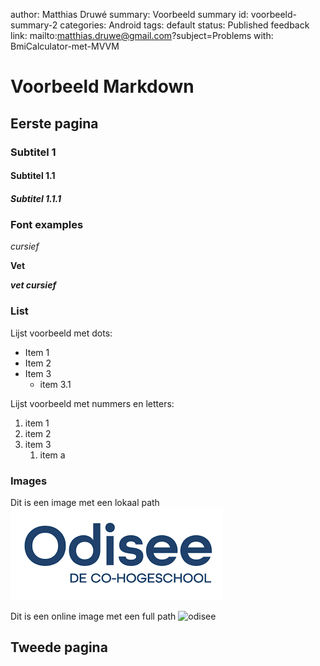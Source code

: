 author: Matthias Druwé
summary: Voorbeeld summary
id: voorbeeld-summary-2
categories: Android
tags: default
status: Published
feedback link: mailto:matthias.druwe@gmail.com?subject=Problems with: BmiCalculator-met-MVVM

# Voorbeeld Markdown

## Eerste pagina

### Subtitel 1

#### Subtitel 1.1

##### Subtitel 1.1.1

### Font examples

*cursief*

**Vet**

***vet cursief***

### List

Lijst voorbeeld met dots:
* Item 1
* Item 2
* Item 3
    * item 3.1

Lijst voorbeeld met nummers en letters:
1. item 1
2. item 2
3. item 3
    1. item a 

### Images

Dit is een image met een lokaal path
![odisee](assets/odisee.png)

Dit is een online image met een full path
![odisee](https://static.nieuwsblad.be/Assets/Images_Upload/2019/09/17/odisee_patroon_(3)-1.png)

## Tweede pagina
